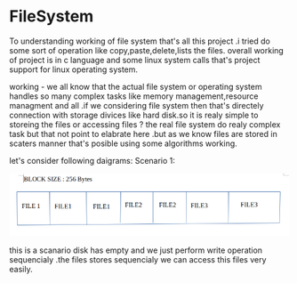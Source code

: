 # FileSystem


To understanding working of file system that's all this project .i tried do some sort of operation like copy,paste,delete,lists the files. overall working
of project is in c language and some linux system calls that's project support for linux operating system.

working -
 we all know that the actual file system or operating system handles so many complex tasks like memory management,resource managment and all .if we considering
 file system then that's directely connection with storage divices like hard disk.so it is realy simple to storeing the files or accessing files ?
 the real file system do realy complex task but that not point to elabrate here .but as we know files are stored in scaters manner that's posible using some
 algorithms working.
 
 let's consider following daigrams:
 Scenario 1:
 
 ![alt text](https://github.com/radheshamnagare/FileSystem/blob/adb49f70d3c5c33cd22338eb83df8e80d8ab5898/Screenshot%20from%202021-03-12%2013-14-43.png)
 
 this is a scanario disk has empty and we just perform write operation sequencialy .the files stores sequencialy we can access this files very easily.
 

